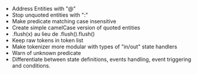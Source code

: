 

- Address Entities with "@"
- Stop unquoted entities with ":"
- Make predicate matching case insensitive
- Create simple camelCase version of quoted entities
- .flush(x) au lieu de .flush().flush()
- Keep raw tokens in token list
- Make tokenizer more modular with types of "in/out" state handlers
- Warn of unknown predicate
- Differentiate between state definitions, events handling, event triggering and conditions.